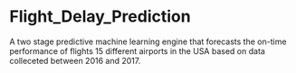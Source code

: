 # Flight_Delay_Prediction
A two stage predictive machine learning engine that forecasts the on-time performance of flights 15 different airports in the USA based on data colleceted between 2016 and 2017.
